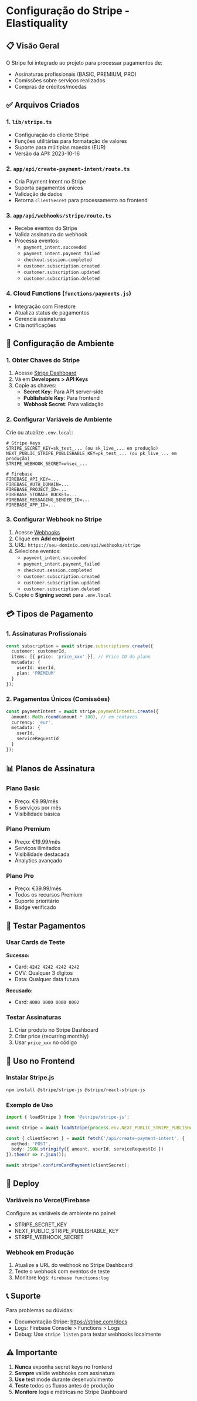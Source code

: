 # Configuração do Stripe - Elastiquality

## 📋 Visão Geral

O Stripe foi integrado ao projeto para processar pagamentos de:
- Assinaturas profissionais (BASIC, PREMIUM, PRO)
- Comissões sobre serviços realizados
- Compras de créditos/moedas

## ✅ Arquivos Criados

### 1. `lib/stripe.ts`
- Configuração do cliente Stripe
- Funções utilitárias para formatação de valores
- Suporte para múltiplas moedas (EUR)
- Versão da API: 2023-10-16

### 2. `app/api/create-payment-intent/route.ts`
- Cria Payment Intent no Stripe
- Suporta pagamentos únicos
- Validação de dados
- Retorna `clientSecret` para processamento no frontend

### 3. `app/api/webhooks/stripe/route.ts`
- Recebe eventos do Stripe
- Valida assinatura do webhook
- Processa eventos:
  - `payment_intent.succeeded`
  - `payment_intent.payment_failed`
  - `checkout.session.completed`
  - `customer.subscription.created`
  - `customer.subscription.updated`
  - `customer.subscription.deleted`

### 4. Cloud Functions (`functions/payments.js`)
- Integração com Firestore
- Atualiza status de pagamentos
- Gerencia assinaturas
- Cria notificações

## 🔐 Configuração de Ambiente

### 1. Obter Chaves do Stripe

1. Acesse [Stripe Dashboard](https://dashboard.stripe.com/)
2. Vá em **Developers > API Keys**
3. Copie as chaves:
   - **Secret Key**: Para API server-side
   - **Publishable Key**: Para frontend
   - **Webhook Secret**: Para validação

### 2. Configurar Variáveis de Ambiente

Crie ou atualize `.env.local`:

```env
# Stripe Keys
STRIPE_SECRET_KEY=sk_test_... (ou sk_live_... em produção)
NEXT_PUBLIC_STRIPE_PUBLISHABLE_KEY=pk_test_... (ou pk_live_... em produção)
STRIPE_WEBHOOK_SECRET=whsec_...

# Firebase
FIREBASE_API_KEY=...
FIREBASE_AUTH_DOMAIN=...
FIREBASE_PROJECT_ID=...
FIREBASE_STORAGE_BUCKET=...
FIREBASE_MESSAGING_SENDER_ID=...
FIREBASE_APP_ID=...
```

### 3. Configurar Webhook no Stripe

1. Acesse [Webhooks](https://dashboard.stripe.com/webhooks)
2. Clique em **Add endpoint**
3. URL: `https://seu-dominio.com/api/webhooks/stripe`
4. Selecione eventos:
   - `payment_intent.succeeded`
   - `payment_intent.payment_failed`
   - `checkout.session.completed`
   - `customer.subscription.created`
   - `customer.subscription.updated`
   - `customer.subscription.deleted`
5. Copie o **Signing secret** para `.env.local`

## 💳 Tipos de Pagamento

### 1. Assinaturas Profissionais

```typescript
const subscription = await stripe.subscriptions.create({
  customer: customerId,
  items: [{ price: 'price_xxx' }], // Price ID do plano
  metadata: {
    userId: userId,
    plan: 'PREMIUM'
  }
});
```

### 2. Pagamentos Únicos (Comissões)

```typescript
const paymentIntent = await stripe.paymentIntents.create({
  amount: Math.round(amount * 100), // em centavos
  currency: 'eur',
  metadata: {
    userId,
    serviceRequestId
  }
});
```

## 📊 Planos de Assinatura

### Plano Basic
- Preço: €9.99/mês
- 5 serviços por mês
- Visibilidade básica

### Plano Premium
- Preço: €19.99/mês
- Serviços ilimitados
- Visibilidade destacada
- Analytics avançado

### Plano Pro
- Preço: €39.99/mês
- Todos os recursos Premium
- Suporte prioritário
- Badge verificado

## 🧪 Testar Pagamentos

### Usar Cards de Teste

**Sucesso:**
- Card: `4242 4242 4242 4242`
- CVV: Qualquer 3 dígitos
- Data: Qualquer data futura

**Recusado:**
- Card: `4000 0000 0000 0002`

### Testar Assinaturas

1. Criar produto no Stripe Dashboard
2. Criar price (recurring monthly)
3. Usar `price_xxx` no código

## 📱 Uso no Frontend

### Instalar Stripe.js

```bash
npm install @stripe/stripe-js @stripe/react-stripe-js
```

### Exemplo de Uso

```typescript
import { loadStripe } from '@stripe/stripe-js';

const stripe = await loadStripe(process.env.NEXT_PUBLIC_STRIPE_PUBLISHABLE_KEY!);

const { clientSecret } = await fetch('/api/create-payment-intent', {
  method: 'POST',
  body: JSON.stringify({ amount, userId, serviceRequestId })
}).then(r => r.json());

await stripe?.confirmCardPayment(clientSecret);
```

## 🚀 Deploy

### Variáveis no Vercel/Firebase

Configure as variáveis de ambiente no painel:
- STRIPE_SECRET_KEY
- NEXT_PUBLIC_STRIPE_PUBLISHABLE_KEY
- STRIPE_WEBHOOK_SECRET

### Webhook em Produção

1. Atualize a URL do webhook no Stripe Dashboard
2. Teste o webhook com eventos de teste
3. Monitore logs: `firebase functions:log`

## 📞 Suporte

Para problemas ou dúvidas:
- Documentação Stripe: https://stripe.com/docs
- Logs: Firebase Console > Functions > Logs
- Debug: Use `stripe listen` para testar webhooks localmente

## ⚠️ Importante

1. **Nunca** exponha secret keys no frontend
2. **Sempre** valide webhooks com assinatura
3. **Use** test mode durante desenvolvimento
4. **Teste** todos os fluxos antes de produção
5. **Monitore** logs e métricas no Stripe Dashboard

